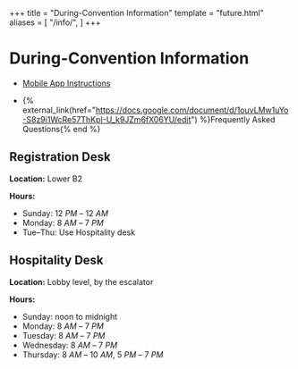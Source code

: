 +++
title = "During-Convention Information"
template = "future.html"
aliases = [
  "/info/",
]
+++

<div class="information">

# During-Convention Information

<div class="big-links">

* <a href="/app/">Mobile App Instructions</a>

* {% external_link(href="https://docs.google.com/document/d/1ouvLMw1uYo-S8z9i1WcRe57ThKpI-U_k9JZm6fX06YU/edit") %}Frequently Asked Questions{% end %}

</div>

## Registration Desk

<strong>Location:</strong> Lower B2

<strong>Hours:</strong>
* Sunday: <span class="time">12 <i>PM</i></span> – <span class="time">12 <i>AM</i></span>
* Monday: <span class="time">8 <i>AM</i></span> – <span class="time">7 <i>PM</i></span>
* Tue–Thu: Use Hospitality desk

## Hospitality Desk

<strong>Location:</strong> Lobby level, by the escalator

<strong>Hours:</strong>
* Sunday: noon to midnight
* Monday: <span class="time">8 <i>AM</i></span> – <span class="time">7 <i>PM</i></span>
* Tuesday: <span class="time">8 <i>AM</i></span> – <span class="time">7 <i>PM</i></span>
* Wednesday: <span class="time">8 <i>AM</i></span> – <span class="time">7 <i>PM</i></span>
* Thursday: <span class="time">8 <i>AM</i></span> – <span class="time">10 <i>AM</i></span>, <span class="time">5 <i>PM</i></span> – <span class="time">7 <i>PM</i></span>

</div>
